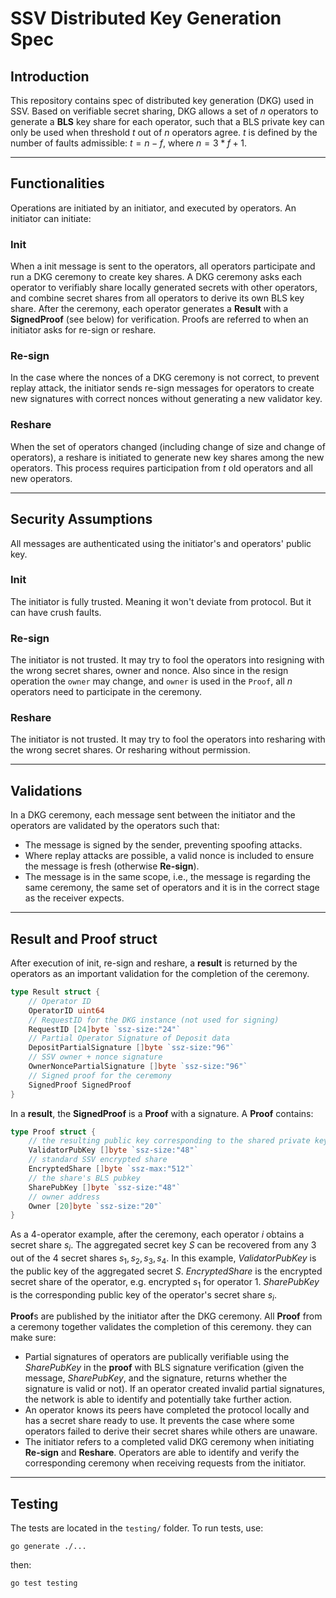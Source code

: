 # SSV Distributed Key Generation Spec

## Introduction
This repository contains spec of distributed key generation (DKG) used in SSV. Based on verifiable secret sharing, DKG allows a set of *n* operators to generate a  **BLS** key share for each operator, such that a BLS private key can only be used when threshold $t$ out of $n$ operators agree. $t$ is defined by the number of faults admissible: $t = n - f$, where $n = 3 * f + 1$.

---

## Functionalities
Operations are initiated by an initiator, and executed by operators. An initiator can initiate:

### Init
When a init message is sent to the operators, all operators participate and run a DKG ceremony to create key shares. A DKG ceremony asks each operator to verifiably share locally generated secrets with other operators, and combine secret shares from all operators to derive its own BLS key share. After the ceremony, each operator generates a **Result** with a **SignedProof** (see below) for verification. Proofs are referred to when an initiator asks for re-sign or reshare. 

### Re-sign
In the case where the nonces of a DKG ceremony is not correct, to prevent replay attack, the initiator sends re-sign messages for operators to create new signatures with correct nonces without generating a new validator key. 

### Reshare
When the set of operators changed (including change of size and change of operators), a reshare is initiated to generate new key shares among the new operators. This process requires participation from *t* old operators and all new operators. 

---

## Security Assumptions

All messages are authenticated using the initiator's and operators' public key.

### Init
The initiator is fully trusted. Meaning it won't deviate from protocol. But it can have crush faults. 

### Re-sign
The initiator is not trusted. It may try to fool the operators into resigning with the wrong secret shares, owner and nonce. Also since in the resign operation the `owner` may change, and `owner` is used in the `Proof`, all $n$ operators need to participate in the ceremony.

### Reshare
The initiator is not trusted. It may try to fool the operators into resharing with the wrong secret shares. Or resharing without permission.

---

## Validations
In a DKG ceremony, each message sent between the initiator and the operators are validated by the operators such that:
- The message is signed by the sender, preventing spoofing attacks.
- Where replay attacks are possible, a valid nonce is included to ensure the message is fresh (otherwise **Re-sign**).
- The message is in the same scope, i.e., the message is regarding the same ceremony, the same set of operators and it is in the correct stage as the receiver expects.

---

## Result and Proof struct
After execution of init, re-sign and reshare, a **result** is returned by the operators as an important validation for the completion of the ceremony.
```go
type Result struct {
	// Operator ID
	OperatorID uint64
	// RequestID for the DKG instance (not used for signing)
	RequestID [24]byte `ssz-size:"24"`
	// Partial Operator Signature of Deposit data
	DepositPartialSignature []byte `ssz-size:"96"`
	// SSV owner + nonce signature
	OwnerNoncePartialSignature []byte `ssz-size:"96"`
	// Signed proof for the ceremony
	SignedProof SignedProof
}
```

In a **result**, the **SignedProof** is a **Proof** with a signature. A **Proof** contains:
```go
type Proof struct {
	// the resulting public key corresponding to the shared private key
	ValidatorPubKey []byte `ssz-size:"48"`
	// standard SSV encrypted share
	EncryptedShare []byte `ssz-max:"512"`
	// the share's BLS pubkey
	SharePubKey []byte `ssz-size:"48"`
	// owner address
	Owner [20]byte `ssz-size:"20"`
}
```
As a 4-operator example, after the ceremony, each operator $i$ obtains a secret share $s_i$. The aggregated secret key $S$ can be recovered from any 3 out of the 4 secret shares $s_1, s_2, s_3, s_4$. In this example, *ValidatorPubKey* is the public key of the aggregated secret $S$. *EncryptedShare* is the encrypted secret share of the operator, e.g. encrypted $s_1$ for operator 1. *SharePubKey* is the corresponding public key of the operator's secret share $s_i$. 

**Proof**s are published by the initiator after the DKG ceremony. All **Proof** from a ceremony together validates the completion of this ceremony. they can make sure:
- Partial signatures of operators are publically verifiable using the *SharePubKey* in the **proof** with BLS signature verification (given the message, *SharePubKey*, and the signature, returns whether the signature is valid or not). If an operator created invalid partial signatures, the network is able to identify and potentially take further action.
- An operator knows its peers have completed the protocol locally and has a secret share ready to use. It prevents the case where some operators failed to derive their secret shares while others are unaware.
- The initiator refers to a completed valid DKG ceremony when initiating **Re-sign** and **Reshare**. Operators are able to identify and verify the corresponding ceremony when receiving requests from the initiator.


---

## Testing
The tests are located in the `testing/` folder. To run tests, use:
```shell
go generate ./...
```
then:
```shell
go test testing
```
